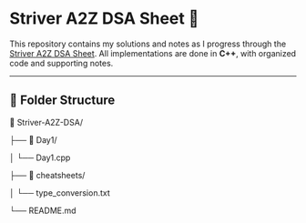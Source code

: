 # Striver A2Z DSA Sheet 🚀

This repository contains my solutions and notes as I progress through the [Striver A2Z DSA Sheet](https://takeuforward.org/strivers-a2z-dsa-course/strivers-a2z-dsa-course-sheet-2/). All implementations are done in **C++**, with organized code and supporting notes.

---

## 📁 Folder Structure


📁 Striver-A2Z-DSA/

  ├── 📁 Day1/
  
  │   └── Day1.cpp
  
  ├── 📁 cheatsheets/
  
  │   └── type_conversion.txt
  
  └── README.md

